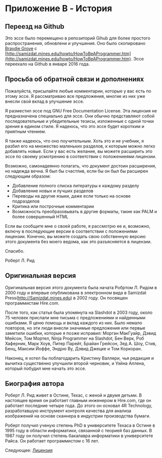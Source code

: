 # Приложение B - История
[//]: # (Version:1.0.0)
## Переезд на Github

Это эссе было перемещено в репозиторий Gihub для более простого распространения, обновлени и улучшения. Оно было скопировано [Braydie Grove](https://github.com/braydie) с [http://samizdat.mines.edu/howto/HowToBeAProgrammer.htm](http://samizdat.mines.edu/howto/HowToBeAProgrammer.htm). Эссе переехало на Github в январе 2016 года.

## Просьба об обратной связи и дополнениях

Пожалуйста, присылайте любые комментарии, которые у вас есть по этому эссе. Я рассматриваю все предложения, многие из них уже внесли свой вклад в улучшение эссе.

Я разместил эссе под GNU Free Documentation License. Эта лицензия не предназначена специально для эссе. Они обычно представляют собой последовательные и убедительные тезисы, изложенные с одной точки зрения в едином стиле. Я надеюсь, что это эссе будет коротким и приятным чтением.

Я также надеюсь, что оно поучительным. Хоть это и не учебник, я разбил его на множество маленьких разделов, к которым можно легко добавлять новые. Если у вас есть желание, вы можете расширить это эссе по своему усмотрению в соответствии с положениеями лицензии.

Возможно, самонадеянно полагать, что документ достоин расширения, но надежда вечна. Я был бы счастлив, если бы он был бы расширен следующим образом:

- Добавление полного списка литературы к каждому разделу
- Добавление новых и лучших разделов
- Переводы на другие языки, даже если только на основе подразделов
- Критика или построчные комментарии
- Возможность преобразовывать в другие форматы, такие как PALM и более совершенный HTML

Если вы сообщите мне о своей работе, я рассмотрю ее и, возможно, включу в последующие версии в соответствии с положениями лицензии. Конечно, вы можете создать свою собственную версию этого документа без моего ведома, как это разъясняется в лицензии.

Спасибо.

Роберт Л. Рид

## Оригинальная версия

Оригинальная версия этого документа была начата Робртом Л. Ридом в 2000 году и впервые опубликована в электронном вида в Samizdat Press(http://Samizdat.mines.edu) в 2002 году. Он посвящен программистам Hire.com.

После того, как статья была упомянута на Slashdot в 2003 году, около 75 человек прислали мне письма с предложениями и найденными ошибками. Я ценю помощь и вклад каждого из них. Было немало повторов, но эти люди внесли значимые предложения или первые заметили ошибки, которые я позже исправил: Морган МакГуайр, Дэвид Мейсон, Том Мортел, Ninja Programmer на Slashdot, Бен Верк, Роб Хаферник, Марк Хоув, Питер Парейт, Брайан Грейсон, Зед А. Шоу, Стив, Бенц, Максим Йоффе, Эндрю Ву, Дэвид Джецке и Том Коркоран.

Наконец, я хотел бы поблагодарить Кристину Валлери, чья редакция и вычитка существенно улучшили второй черновик, и Уэйна Аллена, который побудил мне начать это эссе.

## Биография автора

Роберт Л. Рид живет в Остине, Техас, с женой и двумя детьми. В настоящее время он работает главным инженером в Hire.com, где он работает последние четыре года. До этого он основал 4R Technology, разработавшую инструмент контроля качества для анализа изображений на основе сканнера в индустрии производства бумаги.

Роберт получил ученую степень PhD в университете Техаса в Остине в 1995 году в области информатики, связанной с теорией баз данных. В 1987 году он получил степень бакалавра информатики в университете Райса. Он работает программистом с 16 лет.

Следующее: [Лицензия](LICENSE.md)

